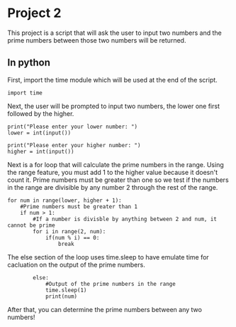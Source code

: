 # Project 2

This project is a script that will ask the user to input two numbers and the prime numbers between those two numbers will be returned.

## In python

First, import the time module which will be used at the end of the script.
```
import time
```

Next, the user will be prompted to input two numbers, the lower one first followed by the higher.
```
print("Please enter your lower number: ")
lower = int(input())

print("Please enter your higher number: ")
higher = int(input())
```

Next is a for loop that will calculate the prime numbers in the range.
Using the range feature, you must add 1 to the higher value because it doesn't count it.
Prime numbers must be greater than one so we test if the numbers in the range are divisible by any number 2 through the rest of the range.
```
for num in range(lower, higher + 1):
    #Prime numbers must be greater than 1
    if num > 1:
        #If a number is divisble by anything between 2 and num, it cannot be prime
        for i in range(2, num):
            if(num % i) == 0:
                break
```

The else section of the loop uses time.sleep to have emulate time for cacluation on the output of the prime numbers.
```
        else:
            #Output of the prime numbers in the range
            time.sleep(1)
            print(num)
```

After that, you can determine the prime numbers between any two numbers!
            
            
            
